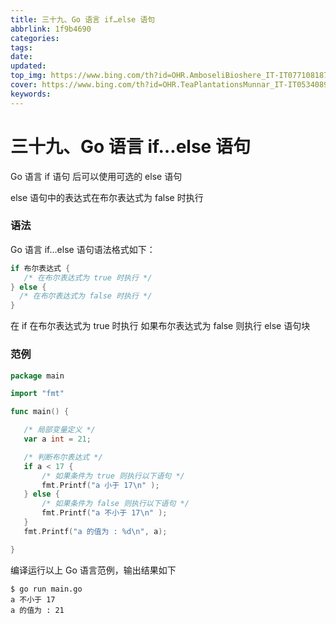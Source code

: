 ```yaml
---
title: 三十九、Go 语言 if…else 语句
abbrlink: 1f9b4690
categories: 
tags: 
date: 
updated: 
top_img: https://www.bing.com/th?id=OHR.AmboseliBioshere_IT-IT0771081871_UHD.jpg
cover: https://www.bing.com/th?id=OHR.TeaPlantationsMunnar_IT-IT0534089614_UHD.jpg
keywords: 
---
```

# 三十九、Go 语言 if…else 语句

Go 语言 if 语句 后可以使用可选的 else 语句

else 语句中的表达式在布尔表达式为 false 时执行

### 语法

Go 语言 if…else 语句语法格式如下：

```go
if 布尔表达式 {
   /* 在布尔表达式为 true 时执行 */  
} else {
  /* 在布尔表达式为 false 时执行 */  
}
```

在 if 在布尔表达式为 true 时执行
如果布尔表达式为 false 则执行 else 语句块

### 范例

```go
package main

import "fmt"

func main() {

   /* 局部变量定义 */
   var a int = 21;

   /* 判断布尔表达式 */
   if a < 17 {
       /* 如果条件为 true 则执行以下语句 */
       fmt.Printf("a 小于 17\n" );
   } else {
       /* 如果条件为 false 则执行以下语句 */
       fmt.Printf("a 不小于 17\n" );
   }
   fmt.Printf("a 的值为 : %d\n", a);

}
```

编译运行以上 Go 语言范例，输出结果如下

```
$ go run main.go
a 不小于 17
a 的值为 : 21
```